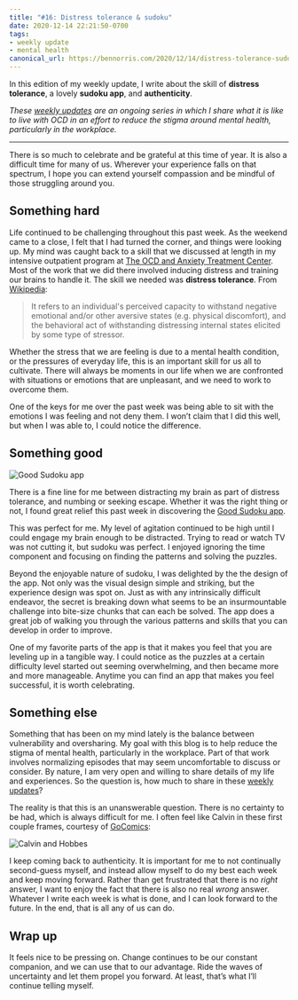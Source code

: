 ```yaml
---
title: "#16: Distress tolerance & sudoku"
date: 2020-12-14 22:21:50-0700
tags:
- weekly update
- mental health
canonical_url: https://bennorris.com/2020/12/14/distress-tolerance-sudoku
---
```


In this edition of my weekly update, I write about the skill of **distress tolerance**, a lovely **sudoku app**, and **authenticity**.

_These [weekly updates](https://bennorris.com/tags/weekly-update/) are an ongoing series in which I share what it is like to live with OCD in an effort to reduce the stigma around mental health, particularly in the workplace._

***

There is so much to celebrate and be grateful at this time of year. It is also a difficult time for many of us. Wherever your experience falls on that spectrum, I hope you can extend yourself compassion and be mindful of those struggling around you.


## Something hard

Life continued to be challenging throughout this past week. As the weekend came to a close, I felt that I had turned the corner, and things were looking up. My mind was caught back to a skill that we discussed at length in my intensive outpatient program at [The OCD and Anxiety Treatment Center](https://www.theocdandanxietytreatmentcenter.com/). Most of the work that we did there involved inducing distress and training our brains to handle it. The skill we needed was **distress tolerance**. From [Wikipedia](https://en.wikipedia.org/wiki/Distress_tolerance):

> It refers to an individual's perceived capacity to withstand negative emotional and/or other aversive states (e.g. physical discomfort), and the behavioral act of withstanding distressing internal states elicited by some type of stressor.

Whether the stress that we are feeling is due to a mental health condition, or the pressures of everyday life, this is an important skill for us all to cultivate. There will always be moments in our life when we are confronted with situations or emotions that are unpleasant, and we need to work to overcome them.

One of the keys for me over the past week was being able to sit with the emotions I was feeling and not deny them. I won’t claim that I did this well, but when I was able to, I could notice the difference.


## Something good

![Good Sudoku app](https://media.bennorris.com/images/mentalworkhealth/uploads/2020/faaf295ecf.png)

There is a fine line for me between distracting my brain as part of distress tolerance, and numbing or seeking escape. Whether it was the right thing or not, I found great relief this past week in discovering the [Good Sudoku app](https://www.playgoodsudoku.com).

This was perfect for me. My level of agitation continued to be high until I could engage my brain enough to be distracted. Trying to read or watch TV was not cutting it, but sudoku was perfect. I enjoyed ignoring the time component and focusing on finding the patterns and solving the puzzles.

Beyond the enjoyable nature of sudoku, I was delighted by the the design of the app. Not only was the visual design simple and striking, but the experience design was spot on. Just as with any intrinsically difficult endeavor, the secret is breaking down what seems to be an insurmountable challenge into bite-size chunks that can each be solved. The app does a great job of walking you through the various patterns and skills that you can develop in order to improve.

One of my favorite parts of the app is that it makes you feel that you are leveling up in a tangible way. I could notice as the puzzles at a certain difficulty level started out seeming overwhelming, and then became more and more manageable. Anytime you can find an app that makes you feel successful, it is worth celebrating.


## Something else

Something that has been on my mind lately is the balance between vulnerability and oversharing. My goal with this blog is to help reduce the stigma of mental health, particularly in the workplace. Part of that work involves normalizing episodes that may seem uncomfortable to discuss or consider. By nature, I am very open and willing to share details of my life and experiences. So the question is, how much to share in these [weekly updates](https://bennorris.com/tags/weekly-update/)?

The reality is that this is an unanswerable question. There is no certainty to be had, which is always difficult for me. I often feel like Calvin in these first couple frames, courtesy of [GoComics](https://www.gocomics.com/calvinandhobbes/1993/04/13):

![Calvin and Hobbes](https://media.bennorris.com/images/mentalworkhealth/uploads/2020/6f223434ee.png)

I keep coming back to authenticity. It is important for me to not continually second-guess myself, and instead allow myself to do my best each week and keep moving forward. Rather than get frustrated that there is no *right* answer, I want to enjoy the fact that there is also no real *wrong* answer. Whatever I write each week is what is done, and I can look forward to the future. In the end, that is all any of us can do.


## Wrap up

It feels nice to be pressing on. Change continues to be our constant companion, and we can use that to our advantage. Ride the waves of uncertainty and let them propel you forward. At least, that’s what I’ll continue telling myself.

